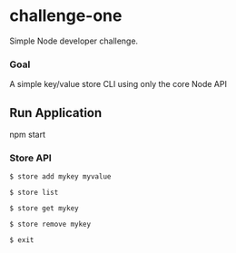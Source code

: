 # challenge-one
Simple Node developer challenge.

### Goal
A simple key/value store CLI using only the core Node API

## Run Application
npm start

### Store API

`$ store add mykey myvalue`

`$ store list`

`$ store get mykey`

`$ store remove mykey`

`$ exit`
